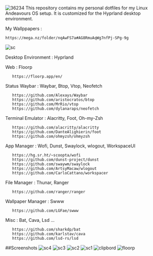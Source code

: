 


![36234](https://github.com/letof7/Dot-files/assets/31816885/a85992be-268a-45cf-9c62-5c28754292ab)
This repository contains my personal dotfiles for my Linux Andeavours OS setup. It is customized for the Hyprland desktop environment.

My Wallppapers :
```
https://mega.nz/folder/nqAwFS7a#AG8RmuAqWg7nfPj-SPg-9g
```
![sc](https://github.com/letof7/Dot-files/assets/31816885/c6c2cdbd-28aa-4dc6-baee-7f929962f1ce)


Desktop Environment   : 
Hyprland

Web                   : 
Floorp
```
   https://floorp.app/en/ 
```

Status Waybar         : 
Waybar, Btop, Vtop, Neofetch

```
   https://github.com/Alexays/Waybar
   https://github.com/aristocratos/btop
   https://github.com/MrRio/vtop
   https://github.com/dylanaraps/neofetch
```

Terminal Emulator     : 
Alacritty, Foot, Oh-my-Zsh
```
   https://github.com/alacritty/alacritty
   https://github.com/DanteAlighierin/foot
   https://github.com/ohmyzsh/ohmyzsh
```

App Manager            : 
Wofi, Dunst, Swaylock, wlogout, WorkspaceUI
``` 
   https://hg.sr.ht/~scoopta/wofi
   https://github.com/dunst-project/dunst
   https://github.com/swaywm/swaylock
   https://github.com/ArtsyMacaw/wlogout
   https://github.com/CarloCattano/workspacer
```

File Manager          : 
Thunar, Ranger
```
   https://github.com/ranger/ranger
```

Wallpaper Manager     : Swww
```
   https://github.com/LGFae/swww
```
   
Misc                    :
Bat, Cava, Lsd ...
```
   https://github.com/sharkdp/bat
   https://github.com/karlstav/cava
   https://github.com/lsd-rs/lsd
```

##Screenshots
![sc4](https://github.com/letof7/Dot-files/assets/31816885/60a7e62e-44ec-4791-8560-4e5f96a91889)
![sc3](https://github.com/letof7/Dot-files/assets/31816885/934af5a6-da25-4398-bc27-535466386541)
![sc2](https://github.com/letof7/Dot-files/assets/31816885/8084e828-f9e6-4d5d-a48c-de4e525995a2)
![sc1](https://github.com/letof7/Dot-files/assets/31816885/5bb6aeb5-0b50-4cc3-b711-9b2bb15b2dea)
![clipbord](https://github.com/letof7/Dot-files/assets/31816885/b28f805c-f5e6-4af2-9835-565f1e3f8aed)
![floorp](https://github.com/letof7/Dot-files/assets/31816885/c1ffc1a6-6f39-4e43-91f3-db04a36b5bef)





